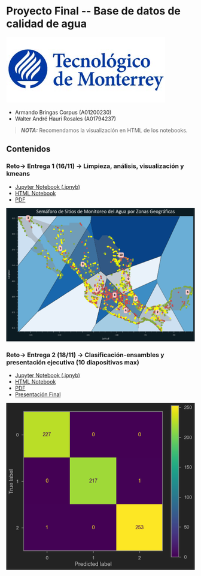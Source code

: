 # Proyecto Final -- Base de datos de calidad de agua

![Logo Tec](img/LogoTec2.jpg)

* Armando Bringas Corpus (A01200230)
* Walter André Hauri Rosales (A01794237)

> **_NOTA:_**  Recomendamos la visualización en HTML de los notebooks.

## Contenidos

### Reto-> Entrega 1 (16/11) -> Limpieza, análisis, visualización y kmeans

* [Jupyter Notebook (.ipnyb)](Proyecto_Final_Parte_I.ipynb)
* [HTML Notebook](https://htmlpreview.github.io/?https://github.com/PosgradoMNA/actividades-del-projecto-Equipo-100-Oraculos-de-Delfos/blob/main/Proyecto_Final/Proyecto_Final_Parte_I.html)
* [PDF](Proyecto_Final_Parte_I.pdf)

![Notebook 1](./img/k-means.png)

### Reto-> Entrega 2 (18/11) -> Clasificación-ensambles y presentación ejecutiva (10 diapositivas max)

* [Jupyter Notebook (.ipnyb)](Proyecto_Final_Parte_II.ipynb)
* [HTML Notebook](https://htmlpreview.github.io/?https://github.com/PosgradoMNA/actividades-del-projecto-Equipo-100-Oraculos-de-Delfos/blob/main/Proyecto_Final/Proyecto_Final_Parte_II.html)
* [PDF](Proyecto_Final_Parte_II.pdf)
* [Presentación Final](Presentación_Final.pdf)

![Notebook 2](./img/confusion_matrix.png)
